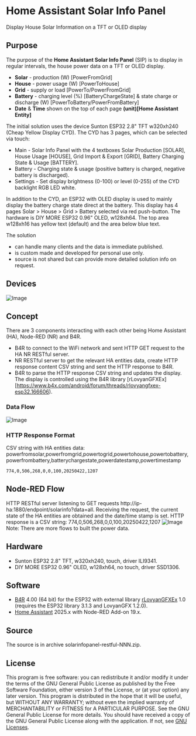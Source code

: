 # Home Assistant Solar Info Panel
Display House Solar Information on a TFT or OLED display

## Purpose
The purpose of the **Home Assistant Solar Info Panel** (SIP) is to display in regular intervals, the house power data on a TFT or OLED display.

* **Solar** - production (W) [PowerFromGrid]
* **House** - power usage (W) [PowerToHouse]
* **Grid** - supply or load [PowerTo/PowerFromGrid]
* **Battery** - charging level (%) [BatteryChargeState] & state charge or discharge (W) [PowerToBattery/PowerFromBattery]
* **Date** & **Time** shown on the top of each page
__(unit)[Home Assistant Entity]__

The initial solution uses the device Sunton ESP32 2.8" TFT w320xh240 (Cheap Yellow Display CYD).
The CYD has 3 pages, which can be selected via touch:

* Main - Solar Info Panel with the 4 textboxes Solar Production [SOLAR], House Usage [HOUSE], Grid Import & Export [GRID], Battery Charging State & Usage [BATTERY].
* Battery - Charging state & usage (positive battery is charged, negative battery is discharged).
* Settings - Set display brightness (0-100) or level (0-255) of the CYD backlight RGB LED white.

In addition to the CYD, an ESP32 with OLED display is used to mainly display the battery charge state direct at the battery.
This display has 4 pages Solar > House > Grid > Battery selected via red push-button.
The hardware is DIY MORE ESP32 0.96" OLED, w128xh64. The top area w128xh16 has yellow text (default) and the area below blue text.

The solution
* can handle many clients and the data is immediate published.
* is custom made and developed for personal use only.
* source is not shared but can provide more detailed solution info on request.

## Devices
![Image](https://github.com/user-attachments/assets/3ef22ba2-3378-48da-8b4a-3801a4f8d3b5)

## Concept
There are 3 components interacting with each other being Home Assistant (HA), Node-RED (NR) and B4R.
* B4R to connect to the WiFi network and sent HTTP GET request to the HA NR RESTful server.
* NR RESTful server to get the relevant HA entities data, create HTTP response content CSV string and sent the HTTP response to B4R.
* B4R to parse the HTTP response CSV string and updates the display. The display is controlled using the B4R library [rLovyanGFXEx][https://www.b4x.com/android/forum/threads/rlovyangfxex-esp32.166606).

### Data Flow
![Image](https://github.com/user-attachments/assets/fedc6629-1dcd-4c60-862e-e7030e4d203a)

### HTTP Response Format
CSV string with HA entities data:
powerfromsolar,powerfromgrid,powertogrid,powertohouse,powertobattery,powerfrombattery,batterychargestate,powerdatestamp,powertimestamp
```
774,0,506,268,0,0,100,20250422,1207
```

## Node-RED Flow
HTTP RESTful server listening to GET requests http://ip-ha:1880/endpoint/solarinfo?data=all.
Receiving the request, the current state of the HA entities are obtained and the date/time stamp is set.
HTTP response is a CSV string: 774,0,506,268,0,0,100,20250422,1207
![Image](https://github.com/user-attachments/assets/8ac26211-7aad-463e-9fb5-4df9be426e6d)
Note: There are more flows to built the power data.

## Hardware
* Sunton ESP32 2.8" TFT, w320xh240, touch, driver ILI9341.
* DIY MORE ESP32 0.96" OLED, w128xh64, no touch, driver SSD1306.

## Software
* [B4R](https://www.b4x.com/b4r.html) 4.00 (64 bit) for the ESP32 with external library [rLovyanGFXEx](https://www.b4x.com/android/forum/threads/rlovyangfxex-esp32.166606) 1.0 (requires the ESP32 library 3.1.3 and LovyanGFX 1.2.0).
* [Home Assistant](https://www.home-assistant.io) 2025.x with Node-RED Add-on 19.x.

## Source
The source is in archive solarinfopanel-restful-NNN.zip.

## License
This program is free software: you can redistribute it and/or modify it under the terms of the GNU General Public License as published by the Free Software Foundation, either version 3 of the License, or (at your option) any later version. This program is distributed in the hope that it will be useful, but WITHOUT ANY WARRANTY; without even the implied warranty of MERCHANTABILITY or FITNESS for A PARTICULAR PURPOSE. See the GNU General Public License for more details. You should have received a copy of the GNU General Public License along with the application. If not, see [GNU Licenses](https://www.gnu.org/licenses/).


